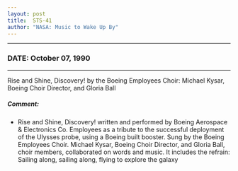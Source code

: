 ```yaml
---
layout: post
title:  STS-41
author: "NASA: Music to Wake Up By"
---
```


----
### DATE: October 07, 1990
----
Rise and Shine, Discovery! by the Boeing Employees Choir: Michael Kysar, Boeing Choir Director, and Gloria Ball

##### Comment:
* Rise and Shine, Discovery! written and performed by Boeing Aerospace & Electronics Co. Employees as a tribute to the successful deployment of the Ulysses probe,  using a Boeing built booster. Sung by the Boeing Employees Choir. Michael Kysar, Boeing Choir Director, and Gloria Ball, choir members, collaborated on words and music. It includes the refrain: Sailing along, sailing along, flying to explore the galaxy
